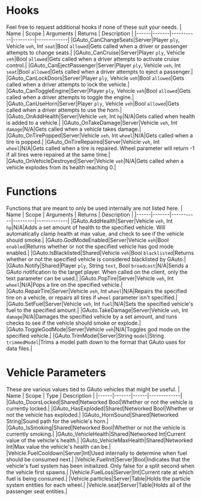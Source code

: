 # Hooks
Feel free to request additional hooks if none of these suit your needs.
| Name | Scope | Arguments | Returns | Description |
|------|-------|-----------|---------|-------------|
|GAuto_CanChangeSeats|Server|Player `ply`, Vehicle `veh`, Int `seat`|Bool `allowed`|Gets called when a driver or passenger attempts to change seats.|
|GAuto_CanCruise|Server|Player `ply`, Vehicle `veh`|Bool `allowed`|Gets called when a driver attempts to activate cruise control.|
|GAuto_CanEjectPassenger|Server|Player `ply`, Vehicle `veh`, Int `seat`|Bool `allowed`|Gets called when a driver attempts to eject a passenger.|
|GAuto_CanLockDoors|Server|Player `ply`, Vehicle `veh`|Bool `allowed`|Gets called when a driver attempts to lock the vehicle.|
|GAuto_CanToggleEngine|Server|Player `ply`, Vehicle `veh`|Bool `allowed`|Gets called when a driver attempts to toggle the engine.|
|GAuto_CanUseHorn|Server|Player `ply`, Vehicle `veh`|Bool `allowed`|Gets called when a driver attempts to use the horn.|
|GAuto_OnAddHealth|Server|Vehicle `veh`, Int `hp`|N/A|Gets called when health is added to a vehicle.|
|GAuto_OnTakeDamage|Server|Vehicle `veh`, Int `damage`|N/A|Gets called when a vehicle takes damage.|
|GAuto_OnTirePopped|Server|Vehicle `veh`, Int `wheel`|N/A|Gets called when a tire is popped.|
|GAuto_OnTireRepaired|Server|Vehicle `veh`, Int `wheel`|N/A|Gets called when a tire is repaired. Wheel parameter will return -1 if all tires were repaired at the same time.|
|GAuto_OnVehicleDestroyed|Server|Vehicle `veh`|N/A|Gets called when a vehicle explodes from its health reaching 0.|

# Functions
Functions that are meant to only be used internally are not listed here.
| Name | Scope | Arguments | Returns | Description |
|------|-------|-----------|---------|-------------|
|GAuto.AddHealth|Server|Vehicle `veh`, Int `hp`|N/A|Adds a set amount of health to the specified vehicle. Will automatically clamp health at max value, and check to see if the vehicle should smoke.|
|GAuto.GodModeEnabled|Server|Vehicle `veh`|Bool `enabled`|Returns whether or not the specified vehicle has god mode enabled.|
|GAuto.IsBlacklisted|Shared|Vehicle `veh`|Bool `blacklisted`|Returns whether or not the specified vehicle is considered blacklisted by GAuto.|
|GAuto.Notify|Shared|Player `ply`, String `text`, Bool `broadcast`|N/A|Sends a GAuto notification to the target player. When called on the client, only the text parameter can be used.|
|GAuto.PopTire|Server|Vehicle `veh`, Int `wheel`|N/A|Pops a tire on the specified vehicle.|
|GAuto.RepairTire|Server|Vehicle `veh`, Int `wheel`|N/A|Repairs the specified tire on a vehicle, or repairs all tires if `wheel` parameter isn't specified.|
|GAuto.SetFuel|Server|Vehicle `veh`, Int `fuel`|N/A|Sets the specified vehicle's fuel to the specified amount.|
|GAuto.TakeDamage|Server|Vehicle `veh`, Int `damage`|N/A|Damages the specified vehicle by a set amount, and runs checks to see if the vehicle should smoke or explode.|
|GAuto.ToggleGodMode|Server|Vehicle `veh`|N/A|Toggles god mode on the specified vehicle.|
|GAuto.TrimModel|Server|String `model`|String `trimmedModel`|Trims a model path down to the format that GAuto uses for data files.|

# Vehicle Parameters
These are various values tied to GAuto vehicles that might be useful. 
| Name | Scope | Type | Description |
|------|-------|------|-------------|
|GAuto_DoorsLocked|Shared|Networked Bool|Whether or not the vehicle is currently locked.|
|GAuto_HasExploded|Shared|Networked Bool|Whether or not the vehicle has exploded.|
|GAuto_HornSound|Shared|Networked String|Sound path for the vehicle's horn.|
|GAuto_IsSmoking|Shared|Networked Bool|Whether or not the vehicle is currently smoking.|
|GAuto_VehicleHealth|Shared|Networked Int|Current value of the vehicle's health.|
|GAuto_VehicleMaxHealth|Shared|Networked Int|Max value the vehicle's health can be.|
|Vehicle.FuelCooldown|Server|Int|Used internally to determine when fuel should be consumed next.|
|Vehicle.FuelInit|Server|Bool|Indicates that the vehicle's fuel system has been initialized. Only false for a split second when the vehicle first spawns.|
|Vehicle.FuelLoss|Server|Int|Current rate at which fuel is being consumed.|
|Vehicle.particles|Server|Table|Holds the particle system entities for each wheel.|
|Vehicle.seat|Server|Table|Holds all of the passenger seat entities.|
